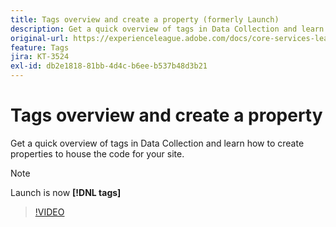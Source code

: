 ```yaml
---
title: Tags overview and create a property (formerly Launch)
description: Get a quick overview of tags in Data Collection and learn how to create properties to house the code for your site.
original-url: https://experienceleague.adobe.com/docs/core-services-learn/tutorials/launch-web/launch-overview-and-creating-properties.html
feature: Tags
jira: KT-3524
exl-id: db2e1818-81bb-4d4c-b6ee-b537b48d3b21
---
```

# Tags overview and create a property

Get a quick overview of tags in Data Collection and learn how to create properties to house the code for your site.

>[!NOTE]
>
> Launch is now **[!DNL tags]**

>[!VIDEO](https://video.tv.adobe.com/v/28727/?quality=12&learn=on)
